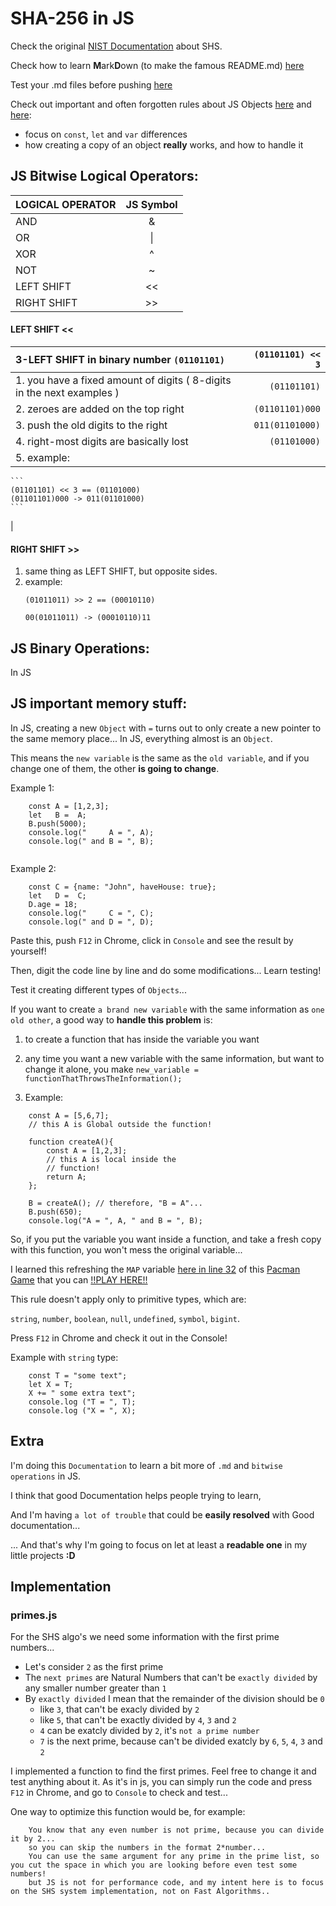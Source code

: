 # SHA-256 in JS
 
Check the original [NIST Documentation](https://csrc.nist.gov/pubs/fips/180-4/upd1/final) about SHS.

Check how to learn **M**ark**D**own (to make the famous README.md) [here](https://www.markdownguide.org/extended-syntax/)

Test your .md files before pushing [here](https://markdownlivepreview.com/)

Check out important and often forgotten rules about JS Objects [here](https://developer.mozilla.org/en-US/docs/Web/JavaScript/Guide/Grammar_and_types) and [here](https://www.w3schools.com/js/js_object_definition.asp):

-  focus on `const`, `let` and `var` differences
- how creating a copy of an object **really** works, and how to handle it





## JS Bitwise Logical Operators:

| LOGICAL OPERATOR  | JS Symbol |
| ------------- |:-------------:|
| AND | &             |
| OR  | \|            |
| XOR | ^             |
| NOT | ~             |
| LEFT SHIFT | <<             |
| RIGHT SHIFT | >>             |


#### LEFT SHIFT  <<
|3-LEFT SHIFT in binary number `(01101101)`|`(01101101) << 3`|
| :------- | ------: |
|1. you have a fixed amount of digits ( 8-digits in the next examples )|`(01101101)`|
|2. zeroes are added on the top right|`(01101101)000`|
|3. push the old digits to the right|`011(01101000)`|
|4. right-most digits are basically lost|`(01101000)`|
|5. example:|
    ```
    (01101101) << 3 == (01101000)
    (01101101)000 -> 011(01101000)
    ```
|

#### RIGHT SHIFT >>
1. same thing as LEFT SHIFT, but opposite sides.
2. example:
   ```
   (01011011) >> 2 == (00010110)
   
   00(01011011) -> (00010110)11
   ```

## JS Binary Operations:
In JS



## JS important memory stuff:
In JS, creating a new `Object` with `=` turns out to only create a new pointer to the same memory place...
In JS, everything almost is an `Object`.


This means the `new variable` is the same as the
`old variable`, and if you change one of them, the
other **is going to change**.

Example 1:
```
    const A = [1,2,3];
    let   B =  A;
    B.push(5000);
    console.log("     A = ", A);
    console.log(" and B = ", B);
    
```

Example 2:
```
    const C = {name: "John", haveHouse: true};
    let   D =  C;
    D.age = 18;
    console.log("     C = ", C);
    console.log(" and D = ", D);
```

Paste this, push `F12` in Chrome, click in `Console` and see the result by yourself!

Then, digit the code line by line and do some modifications... Learn testing!

Test it creating different types of `Objects`...


If you want to create `a brand new variable` with the same information as `one old other`, a good way to **handle this problem** is:

1. to create a function that has inside the variable you want

2. any time you want a new variable with the same information, but want to change
it alone, you make `new_variable = functionThatThrowsTheInformation();`

3. Example:
```
    const A = [5,6,7];
    // this A is Global outside the function!
    
    function createA(){
        const A = [1,2,3];
        // this A is local inside the
        // function!
        return A;
    };
    
    B = createA(); // therefore, "B = A"...
    B.push(650);
    console.log("A = ", A, " and B = ", B);
```

So, if you put the variable you want inside a function, and take a fresh copy with this function, you won't mess the original variable...

I learned this refreshing the `MAP` variable [here in line 32](https://github.com/invsbl3/pacman/blob/main/js/map.js) of this [Pacman Game](https://github.com/invsbl3/pacman) that you can [!!PLAY HERE!!](https://invsbl3.github.io/pacman/)


This rule doesn't apply only to primitive types, which are:

`string`, `number`, `boolean`, `null`, `undefined`, `symbol`, `bigint`.

Press `F12` in Chrome and check it out in the Console!

Example with `string` type:
```
    const T = "some text";
    let X = T;
    X += " some extra text";
    console.log ("T = ", T);
    console.log ("X = ", X);
```


## Extra

I'm doing this `Documentation` to learn a bit more of `.md` and `bitwise operations` in JS.

I think that good Documentation helps people trying to learn,

And I'm having `a lot of trouble` that could be **easily resolved** with
Good documentation...

... And that's why I'm going to focus on let at least a **readable one** in my little projects **:D**



## Implementation

### primes.js

 For the SHS algo's we need some information with the first prime numbers...
 
- Let's consider `2` as the first prime
- The `next primes` are Natural Numbers that can't be `exactly divided` by any smaller number greater than `1`
- By `exactly divided` I mean that the remainder of the division should be `0`
   - like `3`, that can't be exacly divided by `2`
   - like `5`, that can't be exactly divided by `4`, `3` and `2`
   - `4` can be exatcly divided by `2`, it's `not a prime number`
   - `7` is the next prime, because can't be divided exatcly by `6`, `5`, `4`, `3` and `2`
   
I implemented a function to find the first primes.
Feel free to change it and test anything about it.
As it's in js, you can simply run the code and press `F12` in Chrome, and go to `Console` to check and test...

One way to optimize this function would be, for example:
```
    You know that any even number is not prime, because you can divide it by 2...
    so you can skip the numbers in the format 2*number...
    You can use the same argument for any prime in the prime list, so you cut the space in which you are looking before even test some numbers!
    but JS is not for performance code, and my intent here is to focus on the SHS system implementation, not on Fast Algorithms..
```